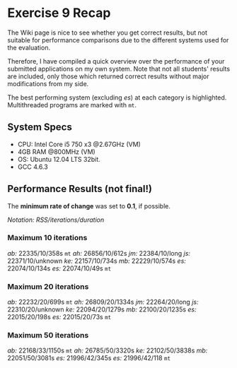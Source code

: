 # Exercise 9 Recap
The Wiki page is nice to see whether you get correct results, but not suitable
for performance comparisons due to the different systems used for the evaluation.

Therefore, I have compiled a quick overview over the performance of your submitted
applications on my own system. Note that not all students' results are included,
only those which returned correct results without major modifications from my
side.

The best performing system (excluding *es*) at each category is highlighted.
Multithreaded programs are marked with `mt`.

## System Specs
* CPU: Intel Core i5 750 x3 @2.67GHz (VM)
* 4GB RAM @800MHz (VM)
* OS: Ubuntu 12.04 LTS 32bit. 
* GCC 4.6.3

## Performance Results **(not final!)**
The **minimum rate of change** was set to **0.1**, if possible.

*Notation: RSS/iterations/duration*

### Maximum 10 iterations
*ab:* 22335/10/358s `mt`
*ah:* 26856/10/612s
*jm:* 22384/10/long
*js:* 22371/10/unknown
*ke:* 22157/10/734s
*mb:* 22229/10/574s
*es:* 22074/10/134s
*es:* 22074/10/49s `mt`

### Maximum 20 iterations
*ab:* 22232/20/699s `mt`
*ah:* 26809/20/1334s
*jm:* 22264/20/long
*js:* 22310/20/unknown
*ke:* 22094/20/1279s
*mb:* 22100/20/1235s
*es:* 22015/20/198s
*es:* 22015/20/73s `mt`

### Maximum 50 iterations
*ab:* 22168/33/1150s `mt`
*ah:* 26785/50/3320s
*ke:* 22102/50/3838s
*mb:* 22051/50/3081s
*es:* 21996/42/345s
*es:* 21996/42/118 `mt`
